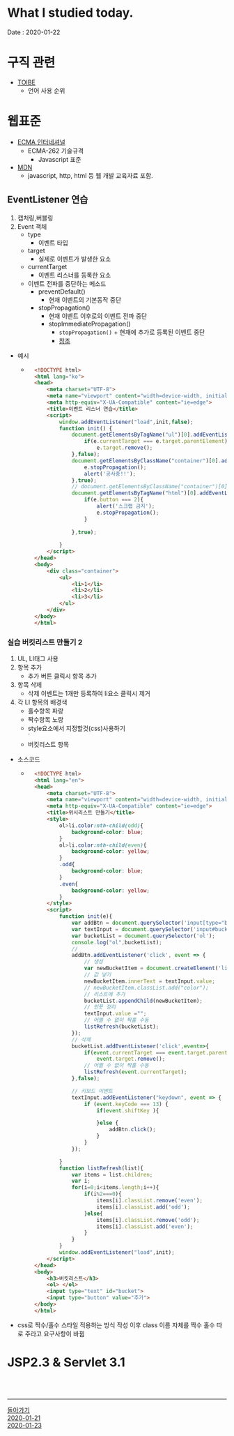 # What I studied today.
Date : 2020-01-22
# 구직 관련
- [TOIBE](https://www.tiobe.com/tiobe-index/)
    - 언어 사용 순위

# 웹표준
- [ECMA 인터네셔널](https://www.ecma-international.org/)
    - ECMA-262 기술규격
        - Javascript 표준
- [MDN](https://developer.mozilla.org)
    - javascript, http, html 등 웹 개발 교육자료 포함.
## EventListener 연습
1. 캡처링,버블링
2. Event 객체
    - type
        - 이벤트 타입
    - target
        - 실제로 이벤트가 발생한 요소
    - currentTarget
        - 이벤트 리스너를 등록한 요소
    - 이벤트 전파를 중단하는 메소드
        - preventDefault()
            - 현재 이벤트의 기본동작 중단
        - stopPropagation()
            - 현재 이벤트 이후로의 이벤트 전파 중단
          - stopImmediatePropagation()
            - `stopPropagation()` + 현재에 추가로 등록된 이벤트 중단 
            - [참조](https://developer.mozilla.org/ko/docs/Web/API/Event/stopImmediatePropagation)
- 예시 
    - ```html
        <!DOCTYPE html>
        <html lang="ko">
        <head>
            <meta charset="UTF-8">
            <meta name="viewport" content="width=device-width, initial-scale=1.0">
            <meta http-equiv="X-UA-Compatible" content="ie=edge">
            <title>이벤트 리스너 연습</title>
            <script>
                window.addEventListener("load",init,false);
                function init() {
                    document.getElementsByTagName("ul")[0].addEventListener("click",function(e){
                        if(e.currentTarget === e.target.parentElement)
                            e.target.remove();
                    },false);      
                    document.getElementsByClassName("container")[0].addEventListener("click",function(e){
                        e.stopPropagation();
                        alert('공사중!!');
                    },true);
                    // document.getElementsByClassName("container")[0].addEventListener("mousedown",function(e){
                    document.getElementsByTagName("html")[0].addEventListener("mousedown",function(e){
                        if(e.button === 2){
                            alert('스크랩 금지');
                            e.stopPropagation();                    
                        }
                        
                    },true);
                    
                }
            </script>
        </head>
        <body>
            <div class="container">
                <ul>
                    <li>1</li>
                    <li>2</li>
                    <li>3</li>
                </ul>
            </div>
        </body>
        </html>
        ```
### 실습 버킷리스트 만들기 2
1. UL, LI태그 사용
2. 항목 추가 
    - 추가 버튼 클릭시 항목 추가
3. 항목 삭제
    - 삭제 이벤트는 1개만 등록하여 li요소 클릭시 제거
4. 각 LI 항목의 배경색 
    - 홀수항목 파랑
    - 짝수항목 노랑
    - style요소에서 지정할것(css)사용하기  
        `<li class="색상">버킷리스트 항목</li>
- 소스코드 
    - ```html
        <!DOCTYPE html>
        <html lang="en">
        <head>
            <meta charset="UTF-8">
            <meta name="viewport" content="width=device-width, initial-scale=1.0">
            <meta http-equiv="X-UA-Compatible" content="ie=edge">
            <title>위시리스트 만들기</title>
            <style>
                ol>li.color:nth-child(odd){
                    background-color: blue;
                }
                ol>li.color:nth-child(even){
                    background-color: yellow;
                }
                .odd{
                    background-color: blue;
                }
                .even{
                    background-color: yellow;
                }
            </style>
            <script>
                function init(e){
                    var addBtn = document.querySelector('input[type="button"][value="추가"]');
                    var textInput = document.querySelector('input#bucket');
                    var bucketList = document.querySelector('ol');
                    console.log("ol",bucketList);
                    // 
                    addBtn.addEventListener('click', event => {
                        // 생성
                        var newBucketItem = document.createElement('li');
                        // 값 넣기
                        newBucketItem.innerText = textInput.value;
                        // newBucketItem.classList.add("color");
                        // 리스트에 추가
                        bucketList.appendChild(newBucketItem);
                        // 인풋 정리
                        textInput.value ="";
                        // 어쩔 수 없이 짝홀 수동
                        listRefresh(bucketList);
                    });
                    // 삭제
                    bucketList.addEventListener('click',event=>{      
                        if(event.currentTarget === event.target.parentElement)
                            event.target.remove();
                        // 어쩔 수 없이 짝홀 수동
                        listRefresh(event.currentTarget);
                    },false);

                    // 키보드 이벤트
                    textInput.addEventListener("keydown", event => {   
                        if (event.keyCode === 13) {
                            if(event.shiftKey ){

                            }else {
                                addBtn.click();
                            }
                        }
                    });

                }
                function listRefresh(list){            
                    var items = list.children;
                    var i;
                    for(i=0;i<items.length;i++){
                        if(i%2===0){
                            items[i].classList.remove('even');
                            items[i].classList.add('odd');
                        }else{
                            items[i].classList.remove('odd');
                            items[i].classList.add('even');
                        }
                    }
                }
                window.addEventListener("load",init);
            </script>
        </head>
        <body>
            <h3>버킷리스트</h3>
            <ol> </ol>
            <input type="text" id="bucket">
            <input type="button" value="추가">
        </body>
        </html>
        ```
- css로 짝수/홀수 스타일 적용하는 방식 작성 이후 class 이름 자체를 짝수 홀수 따로 주라고 요구사항이 바뀜

# JSP2.3 & Servlet 3.1

<br><br><hr>
[돌아가기](../README.md)  
[2020-01-21](whatIStudied_200121.md)  
[2020-01-23](whatIStudied_200123.md)  


